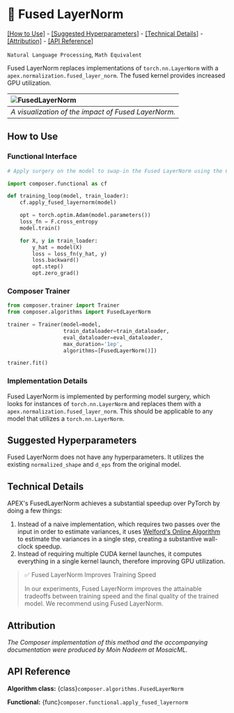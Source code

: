 # 🍰 Fused LayerNorm


[\[How to Use\]](#how-to-use) - [\[Suggested Hyperparameters\]](#suggested-hyperparameters) - [\[Technical Details\]](#technical-details) - [\[Attribution\]](#attribution) - [\[API Reference\]](#api-reference)

 `Natural Language Processing`, `Math Equivalent`

Fused LayerNorm replaces implementations of `torch.nn.LayerNorm` with a `apex.normalization.fused_layer_norm`. The fused kernel provides increased GPU utilization.

| ![FusedLayerNorm](https://miro.medium.com/max/1200/0*ugfR_r4J9PK8tXNb)|
|:--|
|*A visualization of the impact of Fused LayerNorm.*|

## How to Use

### Functional Interface

```python
# Apply surgery on the model to swap-in the Fused LayerNorm using the Composer functional API

import composer.functional as cf

def training_loop(model, train_loader):
    cf.apply_fused_layernorm(model)

    opt = torch.optim.Adam(model.parameters())
    loss_fn = F.cross_entropy
    model.train()

    for X, y in train_loader:
        y_hat = model(X)
        loss = loss_fn(y_hat, y)
        loss.backward()
        opt.step()
        opt.zero_grad()
```

### Composer Trainer

<!--pytest.mark.gpu-->
<!--
```python
from composer.devices import DeviceGPU
from tests.fixtures.synthetic_hf_state import make_dataset_configs, synthetic_hf_state_maker_with_device

synthetic_config = make_dataset_configs(model_family=['bert'])[0]
_, model, train_dataloader = synthetic_hf_state_maker_with_device(synthetic_config, DeviceGPU())
_, _, eval_dataloader = synthetic_hf_state_maker_with_device(synthetic_config, DeviceGPU())
```
-->
<!--pytest-codeblocks:cont-->
```python
from composer.trainer import Trainer
from composer.algorithms import FusedLayerNorm

trainer = Trainer(model=model,
                  train_dataloader=train_dataloader,
                  eval_dataloader=eval_dataloader,
                  max_duration='1ep',
                  algorithms=[FusedLayerNorm()])

trainer.fit()
```

### Implementation Details

Fused LayerNorm is implemented by performing model surgery, which looks for instances of `torch.nn.LayerNorm` and replaces them with a `apex.normalization.fused_layer_norm`. This should be applicable to any model that utilizes a `torch.nn.LayerNorm`.

## Suggested Hyperparameters

Fused LayerNorm does not have any hyperparameters. It utilizes the existing `normalized_shape` and `d_eps` from the original model.

## Technical Details

APEX's FusedLayerNorm achieves a substantial speedup over PyTorch by doing a few things:
1. Instead of a naive implementation, which requires two passes over the input in order to estimate variances, it uses [Welford's Online Algorithm](https://en.wikipedia.org/wiki/Algorithms_for_calculating_variance#Welford's_online_algorithm) to estimate the variances in a single step, creating a substantive wall-clock speedup.
2. Instead of requiring multiple CUDA kernel launches, it computes everything in a single
   kernel launch, therefore improving GPU utilization.

> ✅ Fused LayerNorm Improves Training Speed
>
> In our experiments, Fused LayerNorm improves the attainable tradeoffs between training speed and the final quality of the trained model.
> We recommend using Fused LayerNorm.

## Attribution

*The Composer implementation of this method and the accompanying documentation were produced by Moin Nadeem at MosaicML.*

## API Reference

**Algorithm class:** {class}`composer.algorithms.FusedLayerNorm`

**Functional:** {func}`composer.functional.apply_fused_layernorm`
